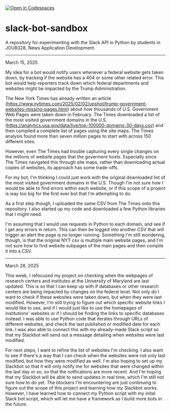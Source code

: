 [![Open in Codespaces](https://classroom.github.com/assets/launch-codespace-2972f46106e565e64193e422d61a12cf1da4916b45550586e14ef0a7c637dd04.svg)](https://classroom.github.com/open-in-codespaces?assignment_repo_id=18620034)
# slack-bot-sandbox

A repository for experimenting with the Slack API in Python by students in JOUR328, News Application Development.

----------------------------------------------------------------------------------------------------------------------------------
March 15, 2025

My idea for a bot would notify users whenever a federal website gets taken down, by tracking if the website has a 404 or some other related error. This bot would help reporters track down which federal departments and websites might be impacted by the Trump Administration.

The New York Times has already written an article (https://www.nytimes.com/2025/02/02/upshot/trump-government-websites-missing-pages.html) about how thousands of U.S. Government Web Pages were taken down in February. The Times downloaded a list of the most visited government domains in the U.S. (https://analytics.usa.gov/data/live/top-100000-domains-30-days.csv) and then compiled a complete list of pages using the site maps. The Times analysis found more than seven million pages to start with across 150 different sites.

However, even The Times had trouble capturing every single changes on the millions of website pages that the goverment hosts. Especially since The Times navigated this through site maps, rather than downloading actual copies of websites, its approach has some trade-offs.

For my bot, I'm thinking I could just work with the original downloaded list of the most visited government domains in the U.S. Though I'm not sure how I would be able to find errors within each website, or if this scope of a project is way too big for the first ever bot that I'm attempting to do.

As a first step though, I uploaded the same CSV from The Times onto this repository. I also started up my code and downloaded a few Python libraries that I might need.

I'm assuming that I would use requests in Python to each domain, and see if I get any errors in return. This can then be logged into another CSV that will trigger an alert the page is no longer running. Something I'm still wondering, though, is that the original NYT csv is multiple main website pages, and I'm not sure how to find website subpages of the main pages and then compile it into a CSV.

----------------------------------------------------------------------------------------------------------------------------------

March 28, 2025 

This week, I refocused my project on checking when the webpages of research centers and institutes at the University of Maryland are last updated. This is so that I can keep up with if databases or other research centers are being impacted by changes on the federal level. Not only do I want to check if these websites were taken down, but when they were last modified. However, I'm still trying to figure out which specific website links I would like to use, and if I would just like to use the homepages of institutions' websites or if I should be finding the links to specific databases instead. I was able to use Python code that iterates through URLs of different websites, and check the last published or modified date for each link. I was also able to connect this with my already-made Slack script so that my Slackbot will send out a message detailing when websites were last modified. 

For next steps, I want to refine the list of websites I'm checking. I also want to see if there's a way that I can check when the websites were not only last modified, but how they were modified as well. I'm also hoping to set up my Slackbot so that it will only notify me for websites that were changed within the last day or so, so that the notfications are more recent. And I'm hoping that my Slackbot will be able to send updates in real time, which I'm still not sure how to do yet. The blockers I'm encountering are just continuing to figure out the scope of this project and learning how my Slackbot works. However, I have learned how to connect my Python script with my inital Slack bot script, which will let me have a framework as I build more bots in the future. 
